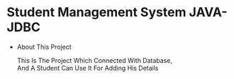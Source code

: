 <h1>Student Management System JAVA-JDBC</h1>
<ul><li>About This Project</li>
<dl>This Is The Project Which Connected With Database,<br>And A Student Can Use It For Adding His Details</dl></ul>

